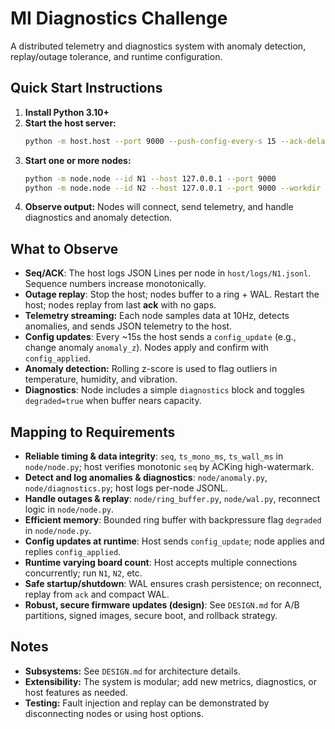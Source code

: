 
# MI Diagnostics Challenge

A distributed telemetry and diagnostics system with anomaly detection, replay/outage tolerance, and runtime configuration.

## Quick Start Instructions

1. **Install Python 3.10+** 
2. **Start the host server:**
	```sh
	python -m host.host --port 9000 --push-config-every-s 15 --ack-delay-ms 50 --faults --drop-prob 0.01
	```
3. **Start one or more nodes:**
	```sh
	python -m node.node --id N1 --host 127.0.0.1 --port 9000
	python -m node.node --id N2 --host 127.0.0.1 --port 9000 --workdir ./node2_data
	```
4. **Observe output:** Nodes will connect, send telemetry, and handle diagnostics and anomaly detection.

## What to Observe

- **Seq/ACK**: The host logs JSON Lines per node in `host/logs/N1.jsonl`. Sequence numbers increase monotonically.
- **Outage replay**: Stop the host; nodes buffer to a ring + WAL. Restart the host; nodes replay from last **ack** with no gaps.
- **Telemetry streaming:** Each node samples data at 10Hz, detects anomalies, and sends JSON telemetry to the host.
- **Config updates**: Every ~15s the host sends a `config_update` (e.g., change anomaly `anomaly_z`). Nodes apply and confirm with `config_applied`.
- **Anomaly detection:** Rolling z-score is used to flag outliers in temperature, humidity, and vibration.
- **Diagnostics**: Node includes a simple `diagnostics` block and toggles `degraded=true` when buffer nears capacity.

## Mapping to Requirements

- **Reliable timing & data integrity**: `seq`, `ts_mono_ms`, `ts_wall_ms` in `node/node.py`; host verifies monotonic `seq` by ACKing high-watermark.
- **Detect and log anomalies & diagnostics**: `node/anomaly.py`, `node/diagnostics.py`; host logs per-node JSONL.
- **Handle outages & replay**: `node/ring_buffer.py`, `node/wal.py`, reconnect logic in `node/node.py`.
- **Efficient memory**: Bounded ring buffer with backpressure flag `degraded` in `node/node.py`.
- **Config updates at runtime**: Host sends `config_update`; node applies and replies `config_applied`.
- **Runtime varying board count**: Host accepts multiple connections concurrently; run `N1`, `N2`, etc.
- **Safe startup/shutdown**: WAL ensures crash persistence; on reconnect, replay from `ack` and compact WAL.
- **Robust, secure firmware updates (design)**: See `DESIGN.md` for A/B partitions, signed images, secure boot, and rollback strategy.

## Notes

- **Subsystems:** See `DESIGN.md` for architecture details.
- **Extensibility:** The system is modular; add new metrics, diagnostics, or host features as needed.
- **Testing:** Fault injection and replay can be demonstrated by disconnecting nodes or using host options.
